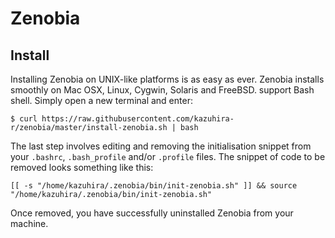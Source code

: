 # Zenobia

## Install
Installing Zenobia on UNIX-like platforms is as easy as ever. Zenobia installs smoothly on Mac OSX, Linux, Cygwin, Solaris and FreeBSD. support Bash shell.
Simply open a new terminal and enter:
```shellscript
$ curl https://raw.githubusercontent.com/kazuhira-r/zenobia/master/install-zenobia.sh | bash
```

The last step involves editing and removing the initialisation snippet from your `.bashrc`, `.bash_profile` and/or `.profile` files.  The snippet of code to be removed looks something like this:
```shellscript
[[ -s "/home/kazuhira/.zenobia/bin/init-zenobia.sh" ]] && source "/home/kazuhira/.zenobia/bin/init-zenobia.sh"
```
Once removed, you have successfully uninstalled Zenobia from your machine.
